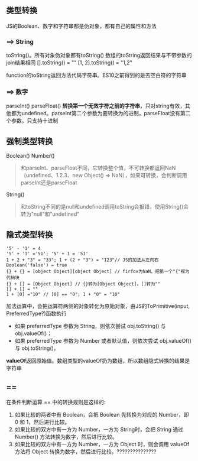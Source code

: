 ## 类型转换
JS的Boolean、数字和字符串都是伪对象，都有自己的属性和方法
### ==> String
toString()。所有对象伪对象都有toString()
数组的toString返回结果与不带参数的join结果相同
[].toString() = ""
[1, 2].toString() = "1,2"

function的toString返回方法代码字符串。ES10之前得到的是去空白符的字符串
### ==> 数字
parseInt() parseFloat() **转换第一个无效字符之前的字符串**，只对string有效，其他都为undefined。parseInt第二个参数为要转换为的进制，parseFloat没有第二个参数，只支持十进制

## 强制类型转换
Boolean()
Number()
> 和parseInt、parseFloat不同，它转换整个值，不可转换都返回NaN（undefined、1.2.3、new Object() => NaN），如果可转换，会判断调用parseInt还是parseFloat

String()
> 和toString不同的是null和undefined调用toString会报错，使用String()会转为"null"和"undefined"

## 隐式类型转换
```
'5' - '1' = 4
'5' + '1' ='51'; '5' + 1 = '51'
1 + 2 + "3" = "33"; 1 + (2 + "3") = "123"// JS的加法从左向右
Boolean('false') = true
{} + {} = [object Object][object Object] // firfox为NaN，把第一个"{"视为代码块
{} + [] = [Object Object] // {}转为[Object Object]，[]转为""
[] + [] = ""
1 + [0] ="10" // [0] == "0"; 1 + "0" = "10"
```
加法运算中，会把运算符两侧的对象转化为原始对象，由JS的ToPrimitive(input, PreferredType?)函数执行
* 如果 preferredType 参数为 String，则依次尝试 obj.toString() 与 obj.valueOf()；
* 如果 preferredType 参数为 Number 或者默认值，则依次尝试 obj.valueOf() 与 obj.toString()。

**valueOf**返回原始值。数组类型的valueOf扔为数组，所以数组隐式转换的结果是字符串

## ==
在条件判断运算 == 中的转换规则是这样的:
1. 如果比较的两者中有 Boolean，会把 Boolean 先转换为对应的 Number，即 0 和 1，然后进行比较。
2. 如果比较的双方中有一方为 Number，一方为 String时，会把 String 通过 Number() 方法转换为数字，然后进行比较。
3. 如果比较的双方中有一方为 Number，一方为 Object 时，则会调用 valueOf 方法将 Object 转换为数字，然后进行比较。???????????????